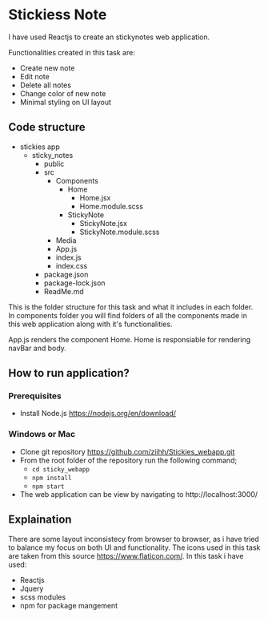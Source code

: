 # Stickiess Note
I have used Reactjs to create an stickynotes web application.

Functionalities created in this task are:
- Create new note
- Edit note
- Delete all notes
- Change color of new note
- Minimal styling on UI layout


## Code structure
- stickies app
    - sticky_notes
        - public
        - src
            - Components
                - Home
                    - Home.jsx
                    - Home.module.scss
                - StickyNote
                    - StickyNote.jsx
                    - StickyNote.module.scss
            - Media
            - App.js
            - index.js
            - index.css
        - package.json
        - package-lock.json
        - ReadMe.md

This is the folder structure for this task and what it includes in each folder. In components folder you will find folders of all the components made in this web application along with it's functionalities.

App.js renders the component Home.
Home is responsiable for rendering navBar and body.
## How to run application?

### Prerequisites
- Install Node.js https://nodejs.org/en/download/

### Windows or Mac
- Clone git repository https://github.com/ziihh/Stickies_webapp.git
- From the root folder of the repository run the following command;
    - `cd sticky_webapp`
    - `npm install`
    - `npm start`
- The web application can be view by navigating to http://localhost:3000/

## Explaination
There are some layout inconsistecy from browser to browser, as i have tried to balance my focus on both UI and functionality.
The icons used in this task are taken from this source https://www.flaticon.com/.
In this task i have used:
- Reactjs
- Jquery
- scss modules
- npm for package mangement